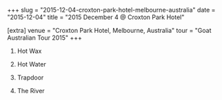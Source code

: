 +++
slug = "2015-12-04-croxton-park-hotel-melbourne-australia"
date = "2015-12-04"
title = "2015 December 4 @ Croxton Park Hotel"

[extra]
venue = "Croxton Park Hotel, Melbourne, Australia"
tour = "Goat Australian Tour 2015"
+++


 1. Hot Wax

 2. Hot Water

 3. Trapdoor

 4. The River


